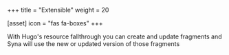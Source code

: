 +++
title = "Extensible"
weight = 20

[asset]
  icon = "fas fa-boxes"
+++

With Hugo's resource fallthrough you can create and update fragments and Syna will use the new or updated version of those fragments
